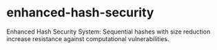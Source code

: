 # enhanced-hash-security
Enhanced Hash Security System: Sequential hashes with size reduction increase resistance against computational vulnerabilities.
